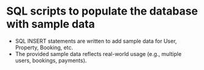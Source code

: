 # SQL scripts to populate the database with sample data
* SQL INSERT statements are written to add sample data for User, Property, Booking, etc.
* The provided sample data reflects real-world usage (e.g., multiple users, bookings, payments).
